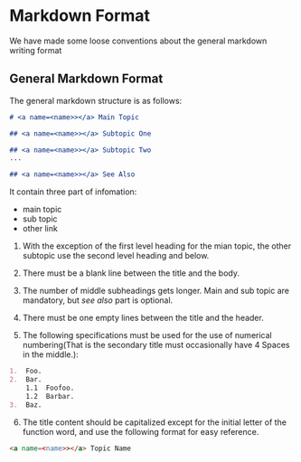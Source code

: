# <a name="markdown_format"></a> Markdown Format

We have made some loose conventions about the general markdown writing format

## <a name="general_format"></a> General Markdown Format

The general markdown structure is as follows:

```markdown
# <a name=<name>></a> Main Topic

## <a name=<name>></a> Subtopic One

## <a name=<name>></a> Subtopic Two
...

## <a name=<name>></a> See Also
```

It contain three part of infomation:

- main topic
- sub topic
- other link

1. With the exception of the first level heading for the mian topic, the other subtopic use the second level heading and below.

2. There must be a blank line between the title and the body.

3. The number of middle subheadings gets longer. Main and sub topic are mandatory, but *see also* part is optional.

4. There must be one empty lines between the title and the header.

5. The following specifications must be used for the use of numerical numbering(That is the secondary title must occasionally have 4 Spaces in the middle.):

```markdown
1.  Foo.
2.  Bar.
    1.1  Foofoo.
    1.2  Barbar.
3.  Baz.
```

6. The title content should be capitalized except for the initial letter of the function word, and use the following format for easy reference.

```markdown
<a name=<name>></a> Topic Name
```